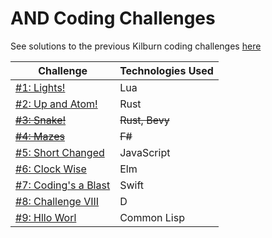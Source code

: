 # AND Coding Challenges

See solutions to the previous Kilburn coding challenges [here](https://github.com/alexking-and/kilburn-coding-challenges)

Challenge | Technologies Used
--- | ---
[#1: Lights!](challenge-01-lights) | Lua
[#2: Up and Atom!](challenge-02-up-and-atom) | Rust
~~[#3: Snake!](challenge-03-snake)~~ | ~~Rust, Bevy~~
~~[#4: Mazes](challenge-04-mazes)~~ | ~~F#~~
[#5: Short Changed](challenge-05-short-changed) | JavaScript
[#6: Clock Wise](challenge-06-clock-wise) | Elm
[#7: Coding's a Blast](challenge-07-codings-a-blast) | Swift
[#8: Challenge VIII](challenge-08-challenge-viii) | D
[#9: Hllo Worl](challenge-09-hllo-worl) | Common Lisp
